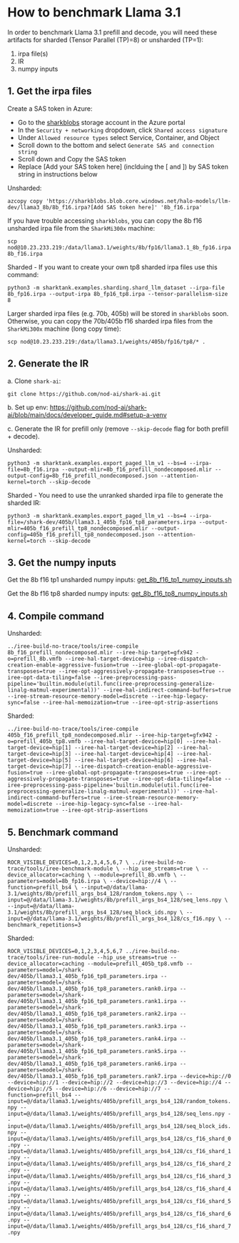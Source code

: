 # How to benchmark Llama 3.1
In order to benchmark Llama 3.1 prefill and decode, you will need these artifacts for sharded (Tensor Parallel (TP)=8) or unsharded (TP=1):

1. irpa file(s)
2. IR
3. numpy inputs

## 1. Get the irpa files
Create a SAS token in Azure:
- Go to the [sharkblobs](https://portal.azure.com/#@amdcloud.onmicrosoft.com/resource/subscriptions/8c190d1b-eb91-48d5-bec5-3e7cb7412e6c/resourceGroups/pdue-nod-ai-rg/providers/Microsoft.Storage/storageAccounts/sharkblobs/overview) storage account in the Azure portal
- In the `Security + networking` dropdown, click `Shared access signature`
- Under `Allowed resource types` select Service, Container, and Object
- Scroll down to the bottom and select `Generate SAS and connection string`
- Scroll down and Copy the SAS token
- Replace [Add your SAS token here] (inclduing the [ and ]) by SAS token string in instructions below 

Unsharded:

```
azcopy copy 'https://sharkblobs.blob.core.windows.net/halo-models/llm-dev/llama3_8b/8b_f16.irpa?[Add SAS token here]' '8b_f16.irpa'
```

If you have trouble accessing `sharkblobs`, you can copy the 8b f16 unsharded irpa file from the `SharkMi300x` machine:
```
scp nod@10.23.233.219:/data/llama3.1/weights/8b/fp16/llama3.1_8b_fp16.irpa 8b_f16.irpa
```

Sharded - If you want to create your own tp8 sharded irpa files use this command:
```
python3 -m sharktank.examples.sharding.shard_llm_dataset --irpa-file 8b_fp16.irpa --output-irpa 8b_fp16_tp8.irpa --tensor-parallelism-size 8
```

Larger sharded irpa files (e.g. 70b, 405b) will be stored in `sharkblobs` soon. Otherwise, you can copy the 70b/405b f16 sharded irpa files from the `SharkMi300x` machine (long copy time):
```
scp nod@10.23.233.219:/data/llama3.1/weights/405b/fp16/tp8/* .
```


## 2. Generate the IR
a. Clone `shark-ai`:
```
git clone https://github.com/nod-ai/shark-ai.git
```

b. Set up env:
https://github.com/nod-ai/shark-ai/blob/main/docs/developer_guide.md#setup-a-venv

c. Generate the IR for prefill only (remove `--skip-decode` flag for both prefill + decode).

Unsharded:

```
python3 -m sharktank.examples.export_paged_llm_v1 --bs=4 --irpa-file=8b_f16.irpa --output-mlir=8b_f16_prefill_nondecomposed.mlir --output-config=8b_f16_prefill_nondecomposed.json --attention-kernel=torch --skip-decode
```

Sharded - You need to use the unranked sharded irpa file to generate the sharded IR:

```
python3 -m sharktank.examples.export_paged_llm_v1 --bs=4 --irpa-file=/shark-dev/405b/llama3.1_405b_fp16_tp8_parameters.irpa --output-mlir=405b_f16_prefill_tp8_nondecomposed.mlir --output-config=405b_f16_prefill_tp8_nondecomposed.json --attention-kernel=torch --skip-decode
```

## 3. Get the numpy inputs

Get the 8b f16 tp1 unsharded numpy inputs: [get_8b_f16_tp1_numpy_inputs.sh](https://gist.github.com/aviator19941/380acabc77aeb4749fac14262e17db69)

Get the 8b f16 tp8 sharded numpy inputs: [get_8b_f16_tp8_numpy_inputs.sh](https://gist.github.com/aviator19941/9b3cd6511347e57671b7ff1da7c80bfa)

## 4. Compile command
Unsharded:

`
../iree-build-no-trace/tools/iree-compile 8b_f16_prefill_nondecomposed.mlir --iree-hip-target=gfx942 -o=prefill_8b.vmfb --iree-hal-target-device=hip --iree-dispatch-creation-enable-aggressive-fusion=true --iree-global-opt-propagate-transposes=true --iree-opt-aggressively-propagate-transposes=true --iree-opt-data-tiling=false --iree-preprocessing-pass-pipeline='builtin.module(util.func(iree-preprocessing-generalize-linalg-matmul-experimental))' --iree-hal-indirect-command-buffers=true --iree-stream-resource-memory-model=discrete --iree-hip-legacy-sync=false --iree-hal-memoization=true --iree-opt-strip-assertions
`

Sharded:

`
../iree-build-no-trace/tools/iree-compile 405b_f16_prefill_tp8_nondecomposed.mlir --iree-hip-target=gfx942 -o=prefill_405b_tp8.vmfb --iree-hal-target-device=hip[0] --iree-hal-target-device=hip[1] --iree-hal-target-device=hip[2] --iree-hal-target-device=hip[3] --iree-hal-target-device=hip[4] --iree-hal-target-device=hip[5] --iree-hal-target-device=hip[6] --iree-hal-target-device=hip[7] --iree-dispatch-creation-enable-aggressive-fusion=true --iree-global-opt-propagate-transposes=true --iree-opt-aggressively-propagate-transposes=true --iree-opt-data-tiling=false --iree-preprocessing-pass-pipeline='builtin.module(util.func(iree-preprocessing-generalize-linalg-matmul-experimental))' --iree-hal-indirect-command-buffers=true --iree-stream-resource-memory-model=discrete --iree-hip-legacy-sync=false --iree-hal-memoization=true --iree-opt-strip-assertions
`

## 5. Benchmark command
Unsharded:

`
ROCR_VISIBLE_DEVICES=0,1,2,3,4,5,6,7 \
  ../iree-build-no-trace/tools/iree-benchmark-module \
  --hip_use_streams=true \
  --device_allocator=caching \
  --module=prefill_8b.vmfb \
  --parameters=model=8b_fp16.irpa \
  --device=hip://4 \
  --function=prefill_bs4 \
  --input=@/data/llama-3.1/weights/8b/prefill_args_bs4_128/random_tokens.npy \
  --input=@/data/llama-3.1/weights/8b/prefill_args_bs4_128/seq_lens.npy \
  --input=@/data/llama-3.1/weights/8b/prefill_args_bs4_128/seq_block_ids.npy \
  --input=@/data/llama-3.1/weights/8b/prefill_args_bs4_128/cs_f16.npy \
  --benchmark_repetitions=3
`

Sharded:

`
ROCR_VISIBLE_DEVICES=0,1,2,3,4,5,6,7 ../iree-build-no-trace/tools/iree-run-module --hip_use_streams=true --device_allocator=caching --module=prefill_405b_tp8.vmfb --parameters=model=/shark-dev/405b/llama3.1_405b_fp16_tp8_parameters.irpa --parameters=model=/shark-dev/405b/llama3.1_405b_fp16_tp8_parameters.rank0.irpa --parameters=model=/shark-dev/405b/llama3.1_405b_fp16_tp8_parameters.rank1.irpa --parameters=model=/shark-dev/405b/llama3.1_405b_fp16_tp8_parameters.rank2.irpa --parameters=model=/shark-dev/405b/llama3.1_405b_fp16_tp8_parameters.rank3.irpa --parameters=model=/shark-dev/405b/llama3.1_405b_fp16_tp8_parameters.rank4.irpa --parameters=model=/shark-dev/405b/llama3.1_405b_fp16_tp8_parameters.rank5.irpa --parameters=model=/shark-dev/405b/llama3.1_405b_fp16_tp8_parameters.rank6.irpa --parameters=model=/shark-dev/405b/llama3.1_405b_fp16_tp8_parameters.rank7.irpa --device=hip://0 --device=hip://1 --device=hip://2 --device=hip://3 --device=hip://4 --device=hip://5 --device=hip://6 --device=hip://7 --function=prefill_bs4 --input=@/data/llama3.1/weights/405b/prefill_args_bs4_128/random_tokens.npy --input=@/data/llama3.1/weights/405b/prefill_args_bs4_128/seq_lens.npy --input=@/data/llama3.1/weights/405b/prefill_args_bs4_128/seq_block_ids.npy --input=@/data/llama3.1/weights/405b/prefill_args_bs4_128/cs_f16_shard_0.npy --input=@/data/llama3.1/weights/405b/prefill_args_bs4_128/cs_f16_shard_1.npy --input=@/data/llama3.1/weights/405b/prefill_args_bs4_128/cs_f16_shard_2.npy --input=@/data/llama3.1/weights/405b/prefill_args_bs4_128/cs_f16_shard_3.npy --input=@/data/llama3.1/weights/405b/prefill_args_bs4_128/cs_f16_shard_4.npy --input=@/data/llama3.1/weights/405b/prefill_args_bs4_128/cs_f16_shard_5.npy --input=@/data/llama3.1/weights/405b/prefill_args_bs4_128/cs_f16_shard_6.npy --input=@/data/llama3.1/weights/405b/prefill_args_bs4_128/cs_f16_shard_7.npy
`
